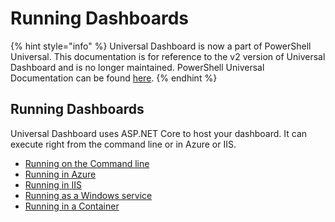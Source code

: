 # Running Dashboards

{% hint style="info" %}
Universal Dashboard is now a part of PowerShell Universal. This documentation is for reference to the v2 version of Universal Dashboard and is no longer maintained. PowerShell Universal Documentation can be found [here](https://docs.ironmansoftware.com).
{% endhint %}

## Running Dashboards

Universal Dashboard uses ASP.NET Core to host your dashboard. It can execute right from the command line or in Azure or IIS.

* [Running on the Command line](command-line.md)
* [Running in Azure](azure.md)
* [Running in IIS](iis.md)
* [Running as a Windows service](windows-service.md)
* [Running in a Container](containers.md)


